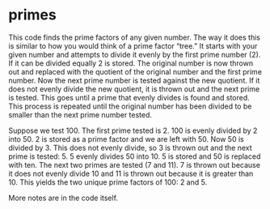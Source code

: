 # primes

This code finds the prime factors of any given number. The way it does this is similar to how you would think of a prime factor “tree.” It starts with your given number and attempts to divide it evenly by the first prime number (2). If it can be divided equally 2 is stored. The original number is now thrown out and replaced with the quotient of the original number and the first prime number. Now the next prime number is tested against the new quotient. If it does not evenly divide the new quotient, it is thrown out and the next prime is tested. This goes until a prime that evenly divides is found and stored. This process is repeated until the original number has been divided to be smaller than the next prime number tested.

Suppose we test 100. The first prime tested is 2. 100 is evenly divided by 2 into 50. 2 is stored as a prime factor and we are left with 50. Now 50 is divided by 3. This does not evenly divide, so 3 is thrown out and the next prime is tested: 5. 5 evenly divides 50 into 10. 5 is stored and 50 is replaced with ten. The next two primes are tested (7 and 11). 7 is thrown out because it does not evenly divide 10 and 11 is thrown out because it is greater than 10. This yields the two unique prime factors of 100: 2 and 5.

More notes are in the code itself.
